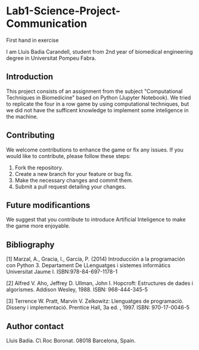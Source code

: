 # Lab1-Science-Project-Communication
First hand in exercise

I am Lluís Badia Carandell, student from 2nd year of biomedical engineering degree in Universitat Pompeu Fabra.

## Introduction
This project consists of an assignment from the subject "Computational Techniques in Biomedicine" based on Python (Jupyter Notebook). We tried to replicate the four in a row game by using computational techniques, but we did not have the sufficent knowledge to implement some inteligence in the machine.

## Contributing

We welcome contributions to enhance the game or fix any issues. If you would like to contribute, please follow these steps:

1. Fork the repository.
2. Create a new branch for your feature or bug fix.
3. Make the necessary changes and commit them.
4. Submit a pull request detailing your changes.

## Future modificantions
We suggest that you contribute to introduce Artificial Inteligence to make the game more enjoyable.


## Bibliography

[1] Marzal, A., Gracia, I., García, P. (2014) Introducción a la programación con Python 3. Departament De LLenguatges i sistemes informàtics Universitat Jaume I. ISBN:978-84-697-1178-1

[2] Alfred V. Aho, Jeffrey D. Ullman, John I. Hopcroft: Estructures de dades i algorismes. Addison Wesley, 1988. ISBN: 968-444-345-5

[3] Terrence W. Pratt, Marvin V. Zelkowitz: Llenguatges de programació. Disseny i implementació. Prentice Hall, 3a ed. , 1997. ISBN: 970-17-0046-5

## Author contact
Lluis Badia.
C\ Roc Boronat.
08018 Barcelona, Spain.
